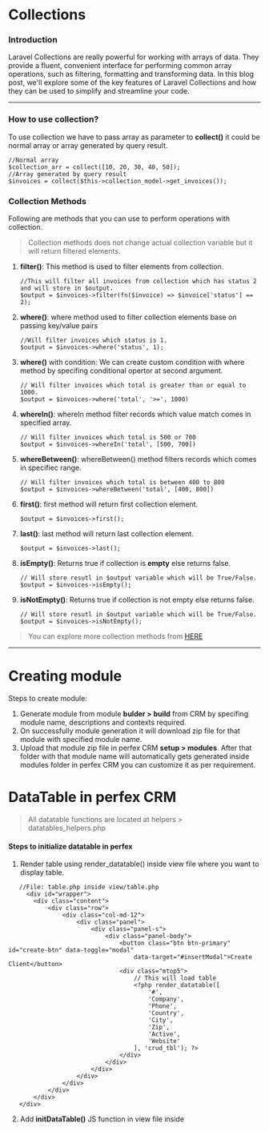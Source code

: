 # Collections
### Introduction
Laravel Collections are really powerful for working with arrays of data. They provide a fluent, convenient interface for performing common array operations, such as filtering, formatting and transforming data. In this blog post, we'll explore some of the key features of Laravel Collections and how they can be used to simplify and streamline your code.

---

### How to use collection?
To use collection we have to pass array as parameter to **collect()** it could be normal array or array generated by query result.
```
//Normal array
$collection_arr = collect([10, 20, 30, 40, 50]);
//Array generated by query result
$invoices = collect($this->collection_model->get_invoices());

```
### Collection Methods
Following are methods that you can use to perform operations with collection.
> Collection methods does not change actual collection variable but it will return filtered elements.
1. **filter()**:
   This method is used to filter elements from collection.
   ```
   //This will filter all invoices from collection which has status 2 and will store in $output.
   $output = $invoices->filter(fn($invoice) => $invoice['status'] == 2);
   ```
2. **where()**:
   where method used to filter collection elements base on passing key/value pairs
   ```
   //Will filter invoices which status is 1.
   $output = $invoices->where('status', 1);
   ```
3. **where()** with condition:
   We can create custom condition with where method by specifing conditional opertor at second argument.
   ```
   // Will filter invoices which total is greater than or equal to 1000.
   $output = $invoices->where('total', '>=', 1000)
   ```
4. **whereIn()**:
   whereIn method filter records which value match comes in specified array.
   ```
   // Will filter invoices which total is 500 or 700
   $output = $invoices->whereIn('total', [500, 700])
   ```
5. **whereBetween()**:
   whereBetween() method filters records which comes in specifiec range.
   ```
   // Will filter invoices which total is between 400 to 800
   $output = $invoices->whereBetween('total', [400, 800])
   ```
6. **first()**:
   first method will return first collection element.
   ```
   $output = $invoices->first();
   ```
7. **last()**:
   last method will return last collection element.
   ```
   $output = $invoices->last();
   ```
8. **isEmpty()**:
   Returns true if collection is **empty** else returns false.
   ```
   // Will store resutl in $output variable which will be True/False.
   $output = $invoices->isEmpty();
   ```
9. **isNotEmpty()**:
    Returns true if collection is not empty else returns false.
   ```
   // Will store resutl in $output variable which will be True/False.
   $output = $invoices->isNotEmpty();
   ```

> You can explore more collection methods from [HERE](https://wendelladriel.com/blog/laravel-collections-the-artisans-guide)
   ---
# Creating module
Steps to create module:
1. Generate module from module **bulder > build** from CRM by specifing module name, descriptions and contexts required.
2. On successfully module generation it will download zip file for that module with specified module name.
3. Upload that module zip file in perfex CRM **setup > modules**. After that folder with that module name will automatically gets generated inside modules folder in perfex CRM you can customize it as per requirement.

# DataTable in perfex CRM
> All datatable functions are located at helpers > datatables_helpers.php
#### Steps to initialize datatable in perfex
1. Render table using render_datatable() inside view file where you want to display table.
```
   //File: table.php inside view/table.php
     <div id="wrapper">
       <div class="content">
           <div class="row">
               <div class="col-md-12">
                   <div class="panel">
                       <div class="panel-s">
                           <div class="panel-body">
                               <button class="btn btn-primary" id="create-btn" data-toggle="modal"
                                   data-target="#insertModal">Create Client</button>
                               <div class="mtop5">
                                   // This will load table
                                   <?php render_datatable([
                                       '#',
                                       'Company',
                                       'Phone',
                                       'Country',
                                       'City',
                                       'Zip',
                                       'Active',
                                       'Website'
                                   ], 'crud_tbl'); ?>
                               </div>
                           </div>
                       </div>
                   </div>
               </div>
           </div>
       </div>
   </div>
```

2. Add **initDataTable()** JS function in view file inside **<script>** where you have rendered table. This is default js method prepared by perfex.

```
//File: table.php inside view/table.php
<script>
    initDataTable('.table-crud_tbl', admin_url + "crud_module/show_clients", undefined, undefined, undefined, [0, 'desc']);
</script>
```
3. Create file inside view for fetching table data and performing and generating queries for data.
```
File: datatable.php inside views/datatable.php
<?php

defined('BASEPATH') or exit('No direct script access allowed');

$aColumns = [
    'userid',
    'company',
    'phonenumber',
    'country',
    'city',
    'zip',
    'active',
    'website'
];

$sIndexColumn = 'userid';
$sTable = 'tblclients';

$result = data_tables_init($aColumns, $sIndexColumn, $sTable);
$output = $result['output'];
$rResult = $result['rResult'];

foreach ($rResult as $aRow) {
    $row = [];

    $row[] = $aRow['userid'];
    $action_btn = '<div class="row-options"><a href="" id="edt-client" data-id="'.$aRow['userid'].'">View</a> | <a href="" class="text-danger _delete" id="delete-client" data-id="'.$aRow['userid'].'">Delete </a></div>';
    $row[] = $aRow['company'].$action_btn;
    $row[] = $aRow['phonenumber'];
    $row[] = $aRow['country'];
    $row[] = $aRow['city'];
    $row[] = $aRow['zip'];
    $is_checked = $aRow['active'] == 1 ? 'checked' : '';
    $switch_btn = '<div class="onoffswitch" data-toggle="tooltip" data-title="' . _l('customer_active_inactive_help') . '">
    <input type="checkbox" data-switch-url="' . admin_url() . 'crud_module/change_status" name="onoffswitch" class="onoffswitch-checkbox" id="' . $aRow['userid'] . '" data-id="' . $aRow['userid'] . '" ' . ($aRow['active'] == 1 ? 'checked' : '') . '>
    <label class="onoffswitch-label" for="' . $aRow['userid'] . '"></label>
    </div>';
    $row[] = $switch_btn;
    $row[] = $aRow['website'];

    $output['aaData'][] = $row;
}
```
4. Create controller method where you sending ajax request and get datatable data there.
```
    // Showing clients
    public function show_clients()
    {
        if ($this->input->is_ajax_request()) {
            $this->app->get_table_data(module_views_path('crud_module', 'datatable'));
        }
    }
```

